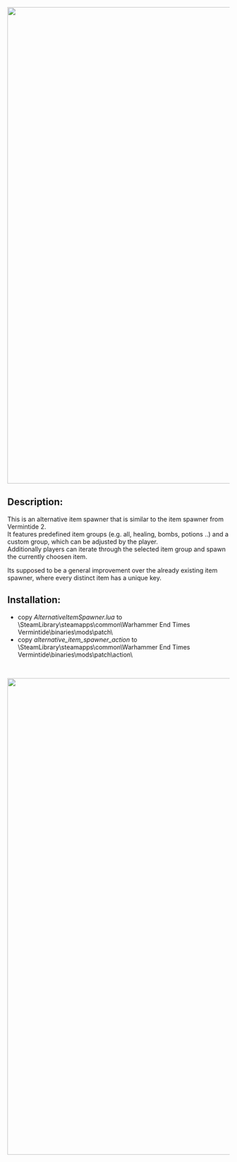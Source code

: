 <p align="center">
  <img src="../../assets/banner-top.png" width="1080">
</p>

## Description:
This is an alternative item spawner that is similar to the item spawner from Vermintide 2.  
It features predefined item groups (e.g. all, healing, bombs, potions ..) and a custom group, which can be adjusted by the player.  
Additionally players can iterate through the selected item group and spawn the currently choosen item.  

Its supposed to be a general improvement over the already existing item spawner, where every distinct item has a unique key.

## Installation:
- copy *AlternativeItemSpawner.lua* to \SteamLibrary\steamapps\common\Warhammer End Times Vermintide\binaries\mods\patch\
- copy *alternative_item_spawner_action* to \SteamLibrary\steamapps\common\Warhammer End Times Vermintide\binaries\mods\patch\action\

<br/>

<p align="center">
  <img src="../../assets/banner-buttom.png" width="1080">
</p>
